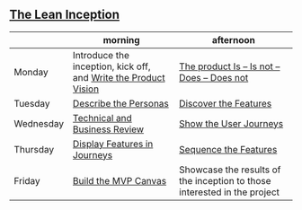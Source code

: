 ## [The Lean Inception](https://martinfowler.com/articles/lean-inception/)

|   | morning | afternoon |
| --- | --- | --- |
| Monday | Introduce the inception, kick off, and [Write the Product Vision](https://martinfowler.com/articles/lean-inception/write-product-vision.html) | [The product Is – Is not – Does – Does not](https://martinfowler.com/articles/lean-inception/product-is-isnot.html) |
| Tuesday | [Describe the Personas](https://martinfowler.com/articles/lean-inception/describe-personas.html) | [Discover the Features](https://martinfowler.com/articles/lean-inception/discover-features.html) |
| Wednesday | [Technical and Business Review](https://martinfowler.com/articles/lean-inception/tech-and-business-review.html) | [Show the User Journeys](https://martinfowler.com/articles/lean-inception/show-user-journeys.html) |
| Thursday | [Display Features in Journeys](https://martinfowler.com/articles/lean-inception/display-features-in-journeys.html) | [Sequence the Features](https://martinfowler.com/articles/lean-inception/define-sequence.html) |
| Friday | [Build the MVP Canvas](https://martinfowler.com/articles/lean-inception/build-mvp-canvas.html) | Showcase the results of the inception to those interested in the project |
